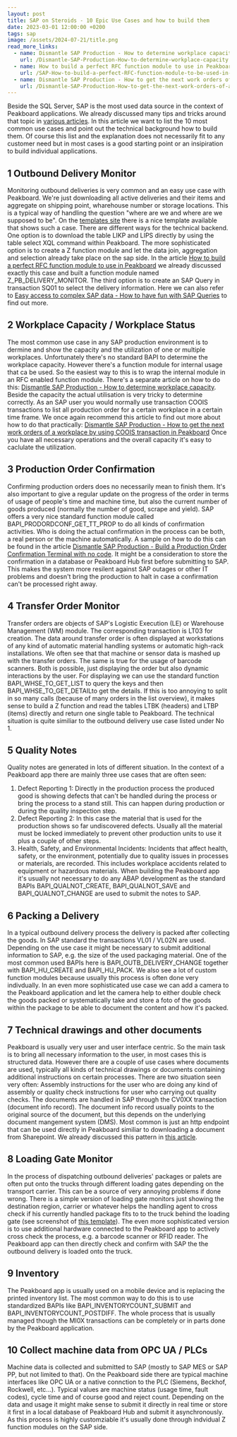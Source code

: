 ```yaml
---
layout: post
title: SAP on Steroids - 10 Epic Use Cases and how to build them
date: 2023-03-01 12:00:00 +0200
tags: sap
image: /assets/2024-07-21/title.png
read_more_links:
  - name: Dismantle SAP Production - How to determine workplace capacity
    url: /Dismantle-SAP-Production-How-to-determine-workplace-capacity.html
  - name: How to build a perfect RFC function module to use in Peakboard
    url: /SAP-How-to-build-a-perfect-RFC-function-module-to-be-used-in-Peakboard.html
  - name: Dismantle SAP Production - How to get the next work orders of a workplace by using COOIS transaction
    url: /Dismantle-SAP-Production-How-to-get-the-next-work-orders-of-a-workplace-by-using-COOIS-transaction-in-Peakboard.html
---
```

Beside the SQL Server, SAP is the most used data source in the context of Peakboard applications. We already discussed many tips and tricks around that topic in [various articles](/category/sap).
In this article we want to list the 10 most common use cases and point out the technical background how to build them. Of course this list and the explanation does not necessarily fit to any customer need but in most cases is a good starting point or an insipiration to build individual applications.

## 1 Outbound Delivery Monitor

Monitoring outbound deliveries is very common and an easy use case with Peakboard. We're just downloading all active deliveries and their items and aggregate on shipping point, wharehouse number or storage locations. This is a typical way of handling the question "where are we and where are we supposed to be". On the [templates site](https://templates.peakboard.com/Warehouse-Management-Areas-Coordination-With-SAP/en) there is a nice template available that shows such a case.
There are different ways for the technical backend. One option is to download the table LIKP and LIPS directly by using the table select XQL command within Peakboard. The more sophisticated option is to create a Z function module and let the data join, aggregation and selection already take place on the sap side. In the article [How to build a perfect RFC function module to use in Peakboard](https://how-to-dismantle-a-peakboard-box.com/SAP-How-to-build-a-perfect-RFC-function-module-to-be-used-in-Peakboard.html) we already discussed exactly this case and built a function module named Z_PB_DELIVERY_MONITOR.
The third option is to create an SAP Query in transaction SQ01 to select the delivery information. Here we can also refer to [Easy access to complex SAP data - How to have fun with SAP Queries](https://how-to-dismantle-a-peakboard-box.com/Easy-access-to-complex-SAP-data-or-how-to-have-fun-with-SAP-Queries.html) to find out more.

## 2 Workplace Capacity / Workplace Status 

The most common use case in any SAP production environment is to dermine and show the capacity and the utilization of one or multiple workplaces.
Unfortunately there's no standard BAPI to determine the workplace capacity. However there's a function module for internal usage that ca be used. So the easiest way to this is to wrap the internal module in an RFC enabled function module. There's a separate article on how to do this: [Dismantle SAP Production - How to determine workplace capacity](/Dismantle-SAP-Production-How-to-determine-workplace-capacity.html).
Beside the capacity the actual utilisation is very tricky to determine correctly. As an SAP user you would normally use transaction COOIS transactions to list all production order for a certain workplace in a certain time frame.
We once again recommend this article to find out more about how to do that practically: [Dismantle SAP Production - How to get the next work orders of a workplace by using COOIS transaction in Peakboard](/Dismantle-SAP-Production-How-to-get-the-next-work-orders-of-a-workplace-by-using-COOIS-transaction-in-Peakboard.html) 
Once you have all necessary operations and the overall capacity it's easy to caclulate the utilization.

## 3 Production Order Confirmation 

Confirming production orders does no necessarily mean to finish them. It's also important to give a regular update on the progress of the order in terms of usage of people's time and machine time, but also the current number of goods produced (normally the number of good, scrape and yield).
SAP offers a very nice standard function module called BAPI_PRODORDCONF_GET_TT_PROP to do all kinds of confirmation activities. 
Who is doing the actual confirmation in the process can be both, a real person or the machine automatically. A sample on how to do this can be found in the article [Dismantle SAP Production - Build a Production Order Confirmation Terminal with no code](/SAP-Production-Build-a-Production-Order-Confirmation-Terminal-with-no-code.html).
It might be a consideration to store the confirmation in a database or Peakboard Hub first before submitting to SAP. This makes the system more resilent against SAP outages or other IT problems and doesn't bring the production to halt in case a confirmation can't be processed right away.

## 4 Transfer Order Monitor 

Transfer orders are objects of SAP's Logistic Execution (LE) or Warehouse Management (WM) module. The corresponding transaction is LT03 for creation.
The data around transfer order is often displayed at workstations of any kind of automatic material handling systems or automatic high-rack installations. We often see that that machine or sensor data is mashed up with the transfer orders. The same is true for the usage of barcode scanners. Both is possible, just displaying the order but also dynamic interactions by the user.
For displaying we can use the standard function BAPI_WHSE_TO_GET_LIST to query the keys and then BAPI_WHSE_TO_GET_DETAILto get the details. If this is too annoying to split in so many calls (because of many orders in the list overview), it makes sense to build a Z function and read the tables LTBK (headers) and LTBP (items) directly and return one single table to Peakboard. The technical situation is quite similiar to the outbound delivery use case listed under No 1.

## 5 Quality Notes

Quality notes are generated in lots of different situation. In the context of a Peakboard app there are mainly three use cases that are often seen:
1. Defect Reporting 1: Directly in the production process the produced good is showing defects that can't be handled during the process or bring the process to a stand still. This can happen during production or during the quality inspection step.
2. Defect Reporting 2: In this case the material that is used for the production shows so far undiscovered defects. Usually all the material must be locked immediately to prevent other production units to use it plus a couple of other steps.
3. Health, Safety, and Environmental Incidents:  Incidents that affect health, safety, or the environment, potentially due to quality issues in processes or materials, are recorded. This includes workplace accidents related to equipment or hazardous materials.
When building the Peakboard app it's usually not necessary to do any ABAP development as the standard BAPIs BAPI_QUALNOT_CREATE, BAPI_QUALNOT_SAVE and BAPI_QUALNOT_CHANGE are used to submit the notes to SAP. 

## 6 Packing a Delivery 

In a typical outbound delivery process the delivery is packed after collecting the goods. In SAP standard the transactions VL01 / VL02N are used. Depending on the use case it might be necessary to submit additional information to SAP, e.g. the size of the used packaging material. One of the most common used BAPIs here is BAPI_OUTB_DELIVERY_CHANGE together with BAPI_HU_CREATE and BAPI_HU_PACK. We also see a lot of custom function modules because usually this process is often done very indivdually.
In an even more sophisticated use case we can add a camera to the Peakboard application and let the camera help to either double check the goods packed or systematically take and store a foto of the goods within the package to be able to document the content and how it's packed.

## 7 Technical drawings and other documents

Peakboard is usually very user and user interface centric. So the main task is to bring all necessary information to the user, in most cases this is structured data. However there are a couple of use cases where documents are used, typically all kinds of technical drawings or documents containing additional instructions on certain processes. There are two situation seen very often: Assembly instructions for the user who are doing any kind of assembly or quality check instructions for user who carrying out quality checks.
The documents are handled in SAP through the CV0XX transaction (document info record). The document info record usually points to the original source of the document, but this depends on the underlying document mangement system (DMS). Most common is just an http endpoint that can be used directly in Peakboard similiar to downloading a document from Sharepoint. We already discussed this pattern in [this article](/Dismantle-Sharepoint-How-to-use-a-document-library-to-store-techical-drawings-and-download-them-to-Peakboard-dynamically.html). 

## 8 Loading Gate Monitor 
In the process of dispatching outbound deliveries' packages or palets are often put onto the trucks through different loading gates depending on the transport carrier. This can be a source of very annoying problems if done wrong. There is a simple version of loading gate monitors just showing the destination region, carrier or whatever helps the handling agent to cross check if his currently handled package fits to to the truck behind the loading gate (see screenshot of [this template](https://templates.peakboard.com/Overview-Truck-Loading/en)). The even more sophisticated version is to use additional hardware connected to the Peakboard app to actively cross check the process, e.g. a barcode scanner or RFID reader. The Peakboard app can then directly check and confirm with SAP the the outbound delivery is loaded onto the truck. 

## 9 Inventory
The Peakboard app is usually used on a mobile device and is replacing the printed inventory list. The most common way to do this is to use standardized BAPIs like BAPI_INVENTORYCOUNT_SUBMIT and BAPI_INVENTORYCOUNT_POSTDIFF. The whole process that is usually managed though the MI0X transactions can be completely or in parts done by the Peakboard application.

## 10 Collect machine data from OPC UA / PLCs
Machine data is collected and submitted to SAP (mostly to SAP MES or SAP PP, but not limited to that). On the Peakboard side there are typical machine interfaces like OPC UA or a native connction to the PLC (Siemens, Beckhof, Rockwell, etc...). Typical values are machine status (usage time, fault codes), cycle time and of course good and reject count. Depending on the data and usage it might make sense to submit it directly in real time or store it first in a local database of Peakboard Hub and submit it asynchronously. As this process is highly customziable it's usually done through indvidual Z function modules on the SAP side.


